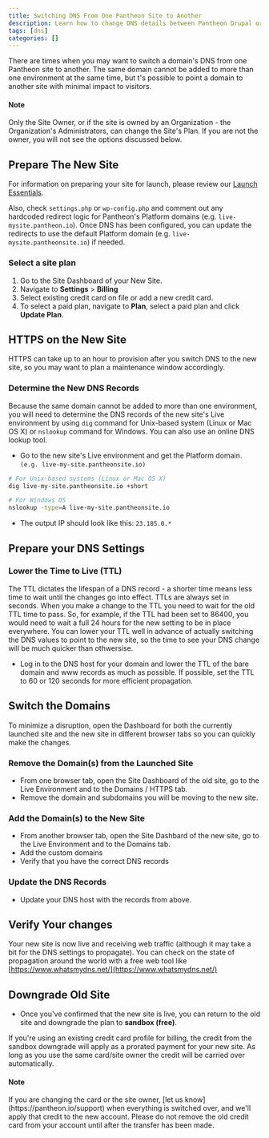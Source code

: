 ```yaml
---
title: Switching DNS From One Pantheon Site to Another
description: Learn how to change DNS details between Pantheon Drupal or WordPress sites.
tags: [dns]
categories: []
---
```

There are times when you may want to switch a domain's DNS from one Pantheon site to another. The same domain cannot be added to more than one environment at the same time, but t's possible to point a domain to another site with minimal impact to visitors.

<div class="alert alert-info" role="alert">
<h4 class="info">Note</h4>
<p>Only the Site Owner, or if the site is owned by an Organization - the Organization's Administrators, can change the Site's Plan. If you are not the owner, you will not see the options discussed below.</p>
</div>


## Prepare The New Site

For information on preparing your site for launch, please review our [Launch Essentials](/docs/guides/launch/).

Also, check `settings.php` or `wp-config.php` and comment out any hardcoded redirect logic for Pantheon's Platform domains (e.g.  `live-mysite.pantheon.io`). Once DNS has been configured, you can update the redirects to use the default Platform domain (e.g. `live-mysite.pantheonsite.io`) if needed.

### Select a site plan

1.  Go to the Site Dashboard of your New Site.
2.  Navigate to **Settings** > **Billing**
3.  Select existing credit card on file or add a new credit card.
4.  To select a paid plan, navigate to **Plan**, select a paid plan and click **Update Plan**.

## HTTPS on the New Site
HTTPS can take up to an hour to provision after you switch DNS to the new site, so you may want to plan a maintenance window accordingly.

### Determine the New DNS Records
Because the same domain cannot be added to more than one environment, you will need to determine the DNS records of the new site's Live environment by using `dig` command for Unix-based system (Linux or Mac OS X) or `nslookup` command for Windows. You can also use an online DNS lookup tool.

* Go to the new site's Live environment and get the Platform domain. `(e.g. live-my-site.pantheonsite.io)`

```bash
# For Unix-based systems (Linux or Mac OS X)
dig live-my-site.pantheonsite.io +short

# For Windows OS
nslookup -type=A live-my-site.pantheonsite.io
```

* The output IP should look like this: `23.185.0.*`


## Prepare your DNS Settings
### Lower the Time to Live (TTL)
The TTL dictates the lifespan of a DNS record - a shorter time means less time to wait until the changes go into effect. TTLs are always set in seconds. When you make a change to the TTL you need to wait for the old TTL time to pass. So, for example, if the TTL had been set to 86400, you would need to wait a full 24 hours for the new setting to be in place everywhere. You can lower your TTL well in advance of actually switching the DNS values to point to the new site, so the time to see your DNS change will be much quicker than othwersise.

* Log in to the DNS host for your domain and lower the TTL of the bare domain and www records as much as possible. If possible, set the TTL to 60 or 120 seconds for more efficient propagation.

## Switch the Domains

To minimize a disruption, open the Dashboard for both the currently launched site and the new site in different browser tabs so you can quickly make the changes.

### Remove the Domain(s) from the Launched Site
* From one browser tab, open the Site Dashboard of the old site, go to the Live Environment and to the Domains / HTTPS tab.
* Remove the domain and subdomains you will be moving to the new site.

### Add the Domain(s) to the New Site
* From another browser tab, open the Site Dashbard of the new site, go to the Live Environment and to the Domains tab.
* Add the custom domains
* Verify that you have the correct DNS records

### Update the DNS Records
* Update your DNS host with the records from above.


## Verify Your changes

Your new site is now live and receiving web traffic (although it may take a bit for the DNS settings to propagate). You can check on the state of propagation around the world with a free web tool like [https://www.whatsmydns.net/](https://www.whatsmydns.net/)

## Downgrade Old Site

- Once you've confirmed that the new site is live, you can return to the old site and downgrade the plan to **sandbox (free)**.

If you're using an existing credit card profile for billing, the credit from the sandbox downgrade will apply as a prorated payment for your new site. As long as you use the same card/site owner the credit will be carried over automatically.

<div class="alert alert-info" role="alert">
<h4 class="info">Note</h4>
<p markdown="1">If you are changing the card or the site owner, [let us know](https://pantheon.io/support) when everything is switched over, and we'll apply that credit to the new account.
Please do not remove the old credit card from your account until after the transfer has been made.</p>
</div>

